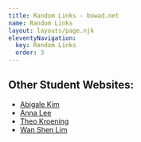 ```yaml
---
title: Random Links - bowad.net
name: Random Links
layout: layouts/page.njk
eleventyNavigation:
  key: Random Links
  order: 3
---
```


## Other Student Websites:
- [Abigale Kim](https://abigalekim.github.io/)
- [Anna Lee](https://annalee.me/)
- [Theo Kroening](https://kroening.dev)
- [Wan Shen Lim](https://wanshenl.me/)